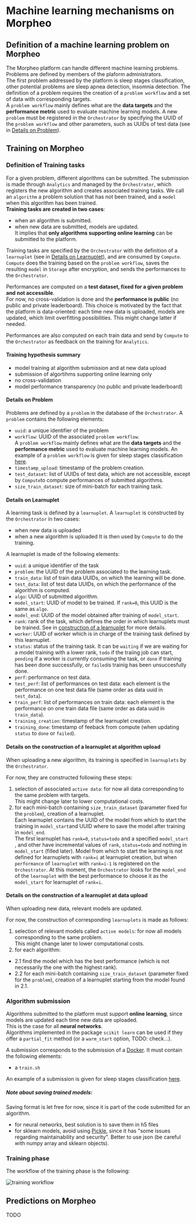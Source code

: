 # Machine learning mechanisms on Morpheo

## Definition of a machine learning problem on Morpheo

The Morpheo platform can handle different machine learning problems. 
Problems are defined by members of the plaform administrators.  
The first problem addressed by the platform is sleep stages classification, other potential problems are sleep apnea detection, insomnia detection. 
The definition of a problem requires the creation of a `problem workflow` and a set of data with corresponding targets.  
A `problem workflow` mainly defines what are the **data targets** and the **performance metric** used to evaluate machine learning models.
A new `problem` must be registered in the `Orchestrator` by specifying the UUID of the `problem workflow` and other parameters, such as UUIDs of test data (see in [Details on Problem](#problem)). 

## Training on Morpheo 

### Definition of Training tasks 

For a given problem, different algorithms can be submitted. 
The submission is made through `Analytics` and managed by the `Orchestrator`, which registers the new algorithm and creates associated training tasks. 
We call an `algorithm` a problem solution that has not been trained, and a `model` when this algorithm has been trained.   
**Training tasks are created in two cases**:  
- when an algorithm is submitted.  
- when new data are submitted, models are updated.   
It implies that **only algorithms supporting online learning** can be submitted to the platform.   

 
Training tasks are specified by the `Orchestrator` with the definition of a `learnuplet` (see in [Details on Learnuplet](#learnuplet)), and are consumed by `Compute`.
`Compute` does the training based on the `problem workflow`, saves the resulting `model` in `Storage` after encryption, and sends the performances to the `Orchestrator`.  

Performances are computed on a **test dataset, fixed for a given problem and not accessible**.  
For now, no cross-validation is done and the **performance is public** (no public and private leaderboard). 
This choice is motivated by the fact that the platform is data-oriented: each time new data is uploaded, models are updated, which limit overfitting possibilities. 
This might change latter if needed.

Performances are also computed on each train data and send by `Compute` to the `Orchestrator` as feedback on the training for `Analytics`. 

#### Training hypothesis summary

- model training at algorithm submission and at new data upload 
- submission of algortihms supporting online learning only  
- no cross-validation  
- model performance transparency (no public and private leaderboard)  

#### <a name="problem"></a> Details on Problem

Problems are defined by a `problem` in the database of the `Orchestrator`. A `problem` contains the following elements:
- `uuid`: a unique identifier of the problem  
- `workflow`: UUID of the associated `problem workflow`.  
A `problem workflow` mainly defines what are the **data targets** and the **performance metric** used to evaluate machine learning models. 
An example of a `problem workflow` is given for sleep stages classification [here](https://github.com/MorpheoOrg/hypnogram-wf).
- `timestamp_upload`: timestamp of the problem creation.  
- `test_dataset`: list of UUIDs of test data, which are not accessible, except by `Compute`to compute performances of submitted algorithms.
- `size_train_dataset`: size of mini-batch for each training task. 

#### <a name="learnuplet"></a> Details on Learnuplet

A learning task is defined by a `learnuplet`. A `learnuplet` is constructed by the `Orchestrator` in two cases: 
- when new data is uploaded  
- when a new algorithm is uploaded 
It is then used by `Compute` to do the training.

A learnuplet is made of the following elements:
- `uuid`: a unique identifier of the task  
- `problem`: the UUID of the problem associated to the learning task. 
- `train_data`: list of train data UUIDs, on which the learning will be done.  
- `test_data`: list of test data UUIDs, on which the performance of the algorithm is computed.
- `algo`: UUID of submitted algorithm.
- `model_start`: UUID of model to be trained. If `rank=0`, this UUID is the same as `algo`.
- `model_end`: UUID of the model obtained after training of `model_start`.  
- `rank`: rank of the task, which defines the order in which learnuplets must be trained. See in [construction of a learnuplet](#learnuplet_construction) for more details.   
- `worker`: UUID of worker which is in charge of the training task defined by this learnuplet.  
- `status`: status of the training task. It can be `waiting` if we are waiting for a model training with a lower rank, `todo` if the traiing job can start, `pending` if a worker is currently consuming the task, or `done` if training has been done successfully, or `failed`is trainig has been unsuccesfully done.  
- `perf`: performance on test data.  
- `test_perf`: list of performances on test data: each element is the performance on one test data file (same order as data uuid in `test_data`).    
- `train_perf`: list of performances on train data: each element is the performance on one train data file (same order as data uuid in `train_data`).    
- `training_creation`: timestamp of the learnuplet creation.
- `training_done`: timestamp of feeback from compute (when updating `status` to `done` or `failed`).

#### <a name="learnuplet_construction"></a> Details on the construction of a learnuplet at algorithm upload

When uploading a new algorithm, its training is specified in `learnuplets` by the `Orchestrator`.  

For now, they are constructed following these steps:  
1. selection of associated `active data`: for now all data corresponding to the same problem with targets.  
This might change later to lower computational costs.  
2. for each mini-batch containing `size_train_dataset` (parameter fixed for the `problem`), creation of a learnuplet.   
Each learnuplet contains the UUID of the model from which to start the training in `model_start`and UUID where to save the model after training in `model_end`.   
The first learnuplet has `rank=0`, `status=todo` and a specified `model_start`
, and other have incremental values of `rank`, `status=todo` and nothing in `model_start` (filled later). 
Model from which to start the learning is not defined for learnuplets with `rank=i` at learnuplet creation, but when `performance` of `learnuplet` with `rank=i-1` is registered on the `Orchestrator`. At this moment, the `Orchestrator` looks for the `model_end` of the `learnuplet` with the best performance to choose it as the `model_start` for learnuplet of `rank=i`.

#### Details on the construction of a learnuplet at data upload

When uploading new data, relevant models are updated.  

For now, the construction of corresponding `learnuplets` is made as follows:  
1. selection of relevant models called `active models`: for now all models corresponding to the same problem.  
This might change later to lower computational costs.  
2. for each algorithm: 
  - 2.1 find the model which has the best performance (which is not necessarily the one with the highest rank).
  - 2.2 for each mini-batch containing `size_train_dataset` (parameter fixed for the `problem`), creation of a learnuplet starting from the model found in 2.1.  

### Algorithm submission

Algorithms submitted to the platform must support **online learning**, since models are updated each time new data are uploaded.  
This is the case for all **neural networks**.  
Algorithms implemented in the package `scikit learn` can be used if they offer a `partial_fit` method (or a `warm_start` option, TODO: check...).

A submission corresponds to the submission of a [Docker](https://docs.docker.com/engine/getstarted/). It must contain the following elements:  
- a `train.sh` 


An example of a submission is given for sleep stages classification [here](https://github.com/MorpheoOrg/hypnogram-wf).

##### Note about saving trained models:  
Saving format is let free for now, since it is part of the code submitted for an algorithm.
- for neural networks, best solution is to save them in h5 files
- for sklearn models, avoid using [Pickle](http://scikit-learn.org/stable/modules/model_persistence.html), since it has "some issues regarding maintainability and security". Better to use json (be careful with numpy array and sklearn objects).

### Training phase

The workflow of the training phase is the following:

![training workflow](img/training.png)

## Predictions on Morpheo 

TODO
